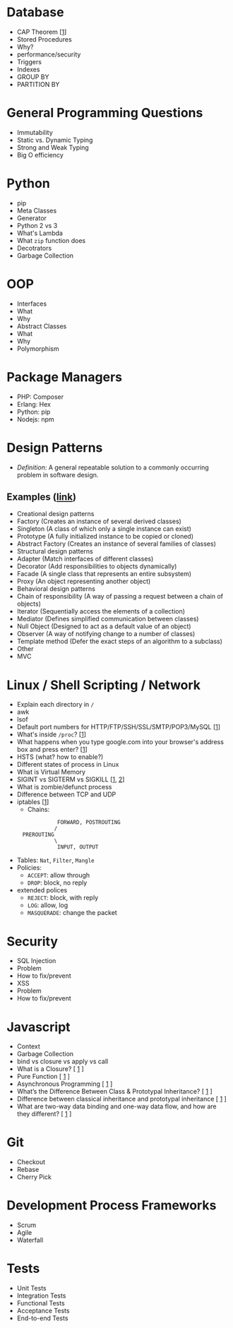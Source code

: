 # Database
 - CAP Theorem [[1](http://www.ippon.tech/blog/use-cassandra-mongodb-hbase-accumulo-mysql/)]
 - Stored Procedures
  - Why?
  - performance/security
 - Triggers
 - Indexes
 - GROUP BY
 - PARTITION BY

# General Programming Questions
 - Immutability
 - Static vs. Dynamic Typing
 - Strong and Weak Typing
 - Big O efficiency

# Python
 - pip
 - Meta Classes
 - Generator
 - Python 2 vs 3
 - What's Lambda
 - What `zip` function does
 - Decotrators
 - Garbage Collection

# OOP
 - Interfaces
  - What
  - Why
 - Abstract Classes
  - What
  - Why
 - Polymorphism
 
# Package Managers
 - PHP: Composer
 - Erlang: Hex
 - Python: pip
 - Nodejs: npm

# Design Patterns
 - *Definition:* A general repeatable solution to a commonly occurring problem in software design.

## Examples ([link](https://github.com/kamranahmedse/design-patterns-for-humans))
 - Creational design patterns
  - Factory (Creates an instance of several derived classes)
  - Singleton (A class of which only a single instance can exist)
  - Prototype (A fully initialized instance to be copied or cloned)
  - Abstract Factory (Creates an instance of several families of classes)
 - Structural design patterns
  - Adapter (Match interfaces of different classes)
  - Decorator (Add responsibilities to objects dynamically)
  - Facade (A single class that represents an entire subsystem)
  - Proxy (An object representing another object)
 - Behavioral design patterns
  - Chain of responsibility (A way of passing a request between a chain of objects)
  - Iterator (Sequentially access the elements of a collection)
  - Mediator (Defines simplified communication between classes)
  - Null Object (Designed to act as a default value of an object)
  - Observer (A way of notifying change to a number of classes)
  - Template method (Defer the exact steps of an algorithm to a subclass)
 - Other
  - MVC
  
# Linux / Shell Scripting / Network
 - Explain each directory in `/`
 - awk
 - lsof
 - Default port numbers for HTTP/FTP/SSH/SSL/SMTP/POP3/MySQL [[1](http://support.hostgator.com/articles/commonly-used-port-numbers)]
 - What's inside `/proc`? [[1](https://twitter.com/b0rk/status/796554983810498560)]
 - What happens when you type google.com into your browser's address box and press enter? [[1](https://github.com/alex/what-happens-when)]
 - HSTS (what? how to enable?)
 - Different states of process in Linux
 - What is Virtual Memory
 - SIGINT vs SIGTERM vs SIGKILL [[1](https://www.quora.com/What-is-the-difference-between-the-SIGINT-and-SIGTERM-signals-in-Linux-What%E2%80%99s-the-difference-between-the-SIGKILL-and-SIGSTOP-signals), [2](https://major.io/2010/03/18/sigterm-vs-sigkill/)]
 - What is zombie/defunct process
 - Difference between TCP and UDP
 - iptables [[1](https://www.globo.tech/learning-center/wp-content/uploads/2014/05/Linux-Iptables-firewall-schema.png)]
   + Chains:
```
                FORWARD, POSTROUTING
               /
     PREROUTING
               \
                INPUT, OUTPUT

```
   + Tables: `Nat`, `Filter`, `Mangle`
   + Policies:
     * `ACCEPT`: allow through
     * `DROP`: block, no reply
   + extended polices
     * `REJECT`: block, with reply
     * `LOG`: allow, log
     * `MASQUERADE`: change the packet
   
# Security
 - SQL Injection
  - Problem
  - How to fix/prevent
 - XSS
  - Problem
  - How to fix/prevent

# Javascript
 - Context
 - Garbage Collection
 - bind vs closure vs apply vs call
 - What is a Closure? [ [1](https://medium.com/javascript-scene/master-the-javascript-interview-what-is-a-closure-b2f0d2152b36#.sqm6f5d98) ]
 - Pure Function [ [1](https://medium.com/javascript-scene/master-the-javascript-interview-what-is-a-pure-function-d1c076bec976#.stplb6zcz) ]
 - Asynchronous Programming [ [1](https://medium.com/javascript-scene/10-interview-questions-every-javascript-developer-should-know-6fa6bdf5ad95) ]
 - What’s the Difference Between Class & Prototypal Inheritance? [ [1](https://medium.com/javascript-scene/master-the-javascript-interview-what-s-the-difference-between-class-prototypal-inheritance-e4cd0a7562e9#.t0458ztc5) ]
 - Difference between classical inheritance and prototypal inheritance [ [1](https://medium.com/javascript-scene/10-interview-questions-every-javascript-developer-should-know-6fa6bdf5ad95) ]
 - What are two-way data binding and one-way data flow, and how are they different? [ [1](https://medium.com/javascript-scene/10-interview-questions-every-javascript-developer-should-know-6fa6bdf5ad95) ]
 
# Git
 - Checkout
 - Rebase
 - Cherry Pick

# Development Process Frameworks
 - Scrum
 - Agile
 - Waterfall

# Tests
 - Unit Tests
 - Integration Tests
 - Functional Tests
 - Acceptance Tests
 - End-to-end Tests
